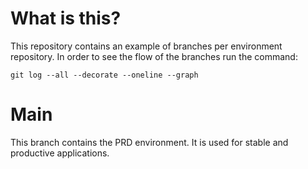 # What is this? 

This repository contains an example of branches per environment repository.
In order to see the flow of the branches run the command:

```shell
git log --all --decorate --oneline --graph
```

# Main
This branch contains the PRD environment. It is used for stable and productive applications.